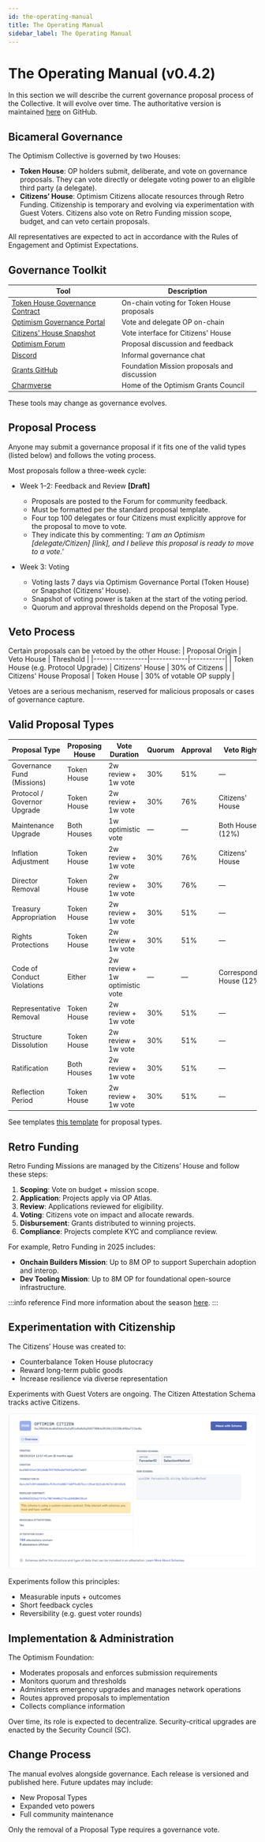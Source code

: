 ```yaml
---
id: the-operating-manual
title: The Operating Manual
sidebar_label: The Operating Manual
---
```


# The Operating Manual (v0.4.2)

In this section we will describe the current governance proposal process of the Collective. It will evolve over time. The authoritative version is maintained [here](https://github.com/ethereum-optimism/OPerating-manual/blob/main/manual.md) on GitHub.

## Bicameral Governance

The Optimism Collective is governed by two Houses:
- **Token House**: OP holders submit, deliberate, and vote on governance proposals. They can vote directly or delegate voting power to an eligible third party (a delegate).
- **Citizens’ House**: Optimism Citizens allocate resources through Retro Funding. Citizenship is temporary and evolving via experimentation with Guest Voters. Citizens also vote on Retro Funding mission scope, budget, and can veto certain proposals.

All representatives are expected to act in accordance with the Rules of Engagement and Optimist Expectations.

## Governance Toolkit
| Tool | Description |
|------|------------|
| [Token House Governance Contract](https://optimistic.etherscan.io/address/0xcdf27f107725988f2261ce2256bdfcde8b382b10) | On-chain voting for Token House proposals |
| [Optimism Governance Portal](https://vote.optimism.io/) | Vote and delegate OP on-chain |
| [Citizens' House Snapshot](https://snapshot.box/#/s:citizenshouse.eth) | Vote interface for Citizens' House |
| [Optimism Forum](https://gov.optimism.io/) | Proposal discussion and feedback |
| [Discord](https://discord-gateway.optimism.io/) | Informal governance chat |
| [Grants GitHub](https://github.com/ethereum-optimism/ecosystem-contributions/issues) | Foundation Mission proposals and discussion |
| [Charmverse](https://app.charmverse.io/op-grants/page-701220845245208) | Home of the Optimism Grants Council |

These tools may change as governance evolves.

## Proposal Process

Anyone may submit a governance proposal if it fits one of the valid types (listed below) and follows the voting process.

Most proposals follow a three-week cycle:

- Week 1–2: Feedback and Review **[Draft]**
    - Proposals are posted to the Forum for community feedback.
    - Must be formatted per the standard proposal template.
    - Four top 100 delegates or four Citizens must explicitly approve for the proposal to move to vote.
    - They indicate this by commenting: *'I am an Optimism [delegate/Citizen] [link], and I believe this proposal is ready to move to a vote.'*

- Week 3: Voting
    -  Voting lasts 7 days via Optimism Governance Portal (Token House) or Snapshot (Citizens’ House).
    - Snapshot of voting power is taken at the start of the voting period.
    - Quorum and approval thresholds depend on the Proposal Type.

## Veto Process

Certain proposals can be vetoed by the other House:
| Proposal Origin | Veto House | Threshold |
|-----------------|------------|-----------|
| Token House (e.g. Protocol Upgrade) | Citizens' House | 30% of Citizens |
| Citizens' House Proposal | Token House | 30% of votable OP supply |

Vetoes are a serious mechanism, reserved for malicious proposals or cases of governance capture.

## Valid Proposal Types
| Proposal Type | Proposing House | Vote Duration | Quorum | Approval | Veto Rights |
|--------------|-----------------|---------------|---------|-----------|-------------|
| Governance Fund (Missions) | Token House | 2w review + 1w vote | 30% | 51% | — |
| Protocol / Governor Upgrade | Token House | 2w review + 1w vote | 30% | 76% | Citizens' House |
| Maintenance Upgrade | Both Houses | 1w optimistic vote | — | — | Both Houses (12%) |
| Inflation Adjustment | Token House | 2w review + 1w vote | 30% | 76% | Citizens' House |
| Director Removal | Token House | 2w review + 1w vote | 30% | 76% | — |
| Treasury Appropriation | Token House | 2w review + 1w vote | 30% | 51% | — |
| Rights Protections | Token House | 2w review + 1w vote | 30% | 51% | — |
| Code of Conduct Violations | Either | 2w review + 1w optimistic vote | — | — | Corresponding House (12%) |
| Representative Removal | Token House | 2w review + 1w vote | 30% | 51% | — |
| Structure Dissolution | Token House | 2w review + 1w vote | 30% | 51% | — |
| Ratification | Both Houses | 2w review + 1w vote | 30% | 51% | — |
| Reflection Period | Token House | 2w review + 1w vote | 30% | 51% | — |

See templates [this template](https://gov.optimism.io/t/standard-proposal-template-optimism-token-house/5443) for proposal types.
 
## Retro Funding

Retro Funding Missions are managed by the Citizens’ House and follow these steps:
1. **Scoping**: Vote on budget + mission scope.
2. **Application**: Projects apply via OP Atlas.
3. **Review**: Applications reviewed for eligibility.
4. **Voting**: Citizens vote on impact and allocate rewards.
5. **Disbursement**: Grants distributed to winning projects.
6. **Compliance**: Projects complete KYC and compliance review.

For example, Retro Funding in 2025 includes:
- **Onchain Builders Mission**: Up to 8M OP to support Superchain adoption and interop.
- **Dev Tooling Mission**: Up to 8M OP for foundational open-source infrastructure.

:::info reference
Find more information about the season [here](https://gov.optimism.io/t/season-7-retro-funding-missions/9295).
:::

## Experimentation with Citizenship

The Citizens’ House was created to:
- Counterbalance Token House plutocracy
- Reward long-term public goods
- Increase resilience via diverse representation

Experiments with Guest Voters are ongoing. The Citizen Attestation Schema tracks active Citizens.

![citizen-attestaion.png](img/citizens-attestation.png)

Experiments follow this principles:
- Measurable inputs + outcomes
- Short feedback cycles
- Reversibility (e.g. guest voter rounds)

## Implementation & Administration

The Optimism Foundation:
- Moderates proposals and enforces submission requirements
- Monitors quorum and thresholds
- Administers emergency upgrades and manages network operations
- Routes approved proposals to implementation
- Collects compliance information

Over time, its role is expected to decentralize. Security-critical upgrades are enacted by the Security Council (SC).

## Change Process

The manual evolves alongside governance. Each release is versioned and published here. Future updates may include:
- New Proposal Types
- Expanded veto powers
- Full community maintenance

Only the removal of a Proposal Type requires a governance vote.
